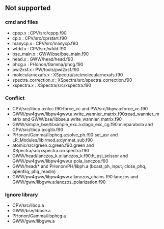 ## Not supported
### cmd and files
  - cppp.x : CPV/src/cppp.f90
  - cp.x : CPV/src/cprstart.f90
  - manycp.x : CPV/src/manycp.f90
  - wfdd.x : CPV/src/wfdd.f90
  - bse_main.x : GWW/bse/bse_main.f90
  - head.x : GWW/head/head.f90
  - phcg.x : PHonon/Gamma/phcg.f90
  - pwi2xsf.x : PW/tools/pwi2xsf.f90
  - molecularnexafs.x : XSpectra/src/molecularnexafs.f90
  - spectra_correction.x : XSpectra/src/spectra_correction.f90
  - xspectra.x : XSpectra/src/xspectra.f90

### Conflict
  - CPV/src/libcp.a:nlcc.f90:force_cc and  PW/src/libpw.a:force_cc.f90
  - GWW/pw4gww/libpw4gww.a:write_wannier_matrix.f90:read_wannier_matrix and GWW/bse/libbse.a:write_wannier_matrix.f90
  - GWW/simple_bse/libsimple_exc.a:diago_exc_cg.f90:minparabola and CPV/src/libcp.a:cglib.f90
  - PHonon/Gamma/libphcg.a:solve_ph.f90:set_asr and LR_Modules/liblrmod.a:dynmat_sub.f90
  - atomic/src/green.o:green.f90:green and XSpectra/src/xspectra.o:xspectra.f90
  - GWW/head/lanczos_k.o:lanczos_k.f90:h_psi_scissor and GWW/pw4gww/libpw4gww.a:pola_lanczos.f90
  - GWW/head/* and PHonon/PH/libph.a (bcast_ph_input, close_phq, openfilq, phq_readin)
  - GWW/pw4gww/libpw4gww.a:lanczos_chains.f90:lanczos and GWW/gww/libgww.a:lanczos_polarization.f90

### Ignore library
  - CPV/src/libcp.a
  - GWW/bse/libbse.a
  - PHonon/Gamma/libphcg.a
  - GWW/gww/libgww.a
